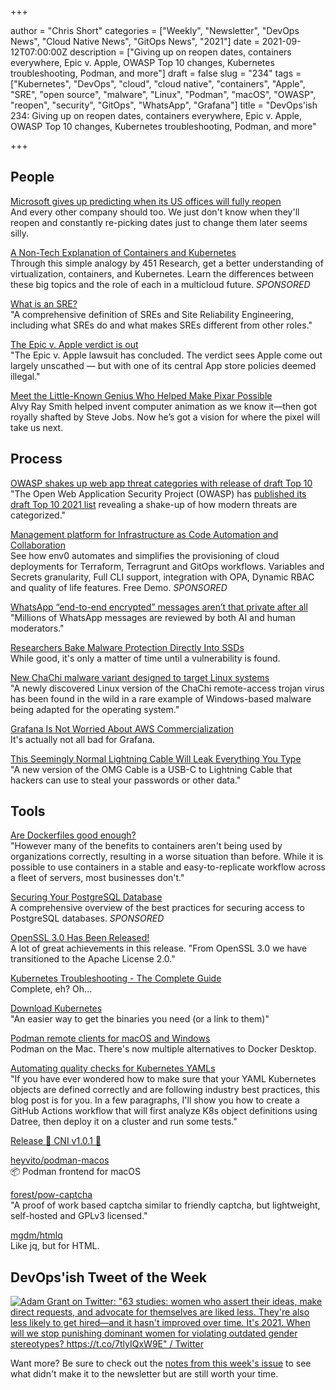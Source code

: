 +++

author = "Chris Short"
categories = ["Weekly", "Newsletter", "DevOps News", "Cloud Native News", "GitOps News", "2021"]
date = 2021-09-12T07:00:00Z
description = ["Giving up on reopen dates, containers everywhere, Epic v. Apple, OWASP Top 10 changes, Kubernetes troubleshooting, Podman, and more"]
draft = false
slug = "234"
tags = ["Kubernetes", "DevOps", "cloud", "cloud native", "containers", "Apple", "SRE", "open source", "malware", "Linux", "Podman", "macOS", "OWASP", "reopen", "security", "GitOps", "WhatsApp", "Grafana"]
title = "DevOps'ish 234: Giving up on reopen dates, containers everywhere, Epic v. Apple, OWASP Top 10 changes, Kubernetes troubleshooting, Podman, and more"

+++

## People

[Microsoft gives up predicting when its US offices will fully reopen](https://www.theverge.com/2021/9/9/22664284/microsoft-office-reopening-plans-us)  
And every other company should too. We just don't know when they'll reopen and constantly re-picking dates just to change them later seems silly.

[A Non-Tech Explanation of Containers and Kubernetes](https://www.linode.com/content/non-tech-explanation-of-containers-and-kubernetes/?utm_source=devopsish&utm_medium=newsletter_sponsorship&utm_campaign=newsletter_sponsorship-devopsish-kubernetes&utm_content=&utm_term=)  
Through this simple analogy by 451 Research, get a better understanding of virtualization, containers, and Kubernetes. Learn the differences between these big topics and the role of each in a multicloud future. *SPONSORED*

[What is an SRE?](https://rootly.io/blog/what-is-an-sre)  
"A comprehensive definition of SREs and Site Reliability Engineering, including what SREs do and what makes SREs different from other roles."

[The Epic v. Apple verdict is out](https://mailchi.mp/protocol/the-epic-v-apple-verdict-is-out)  
"The Epic v. Apple lawsuit has concluded. The verdict sees Apple come out largely unscathed — but with one of its central App store policies deemed illegal."

[Meet the Little-Known Genius Who Helped Make Pixar Possible](https://www.wired.com/story/pixar-animation-alvy-ray-smith-pixel/)  
Alvy Ray Smith helped invent computer animation as we know it—then got royally shafted by Steve Jobs. Now he’s got a vision for where the pixel will take us next.

## Process

[OWASP shakes up web app threat categories with release of draft Top 10](https://portswigger.net/daily-swig/owasp-shakes-up-web-app-threat-categories-with-release-of-draft-top-10)  
"The Open Web Application Security Project (OWASP) has [published its draft Top 10 2021 list](https://owasp.org/Top10/) revealing a shake-up of how modern threats are categorized."

[Management platform for Infrastructure as Code Automation and Collaboration](https://app.env0.com/login?utm_campaign=devopsish&utm_source=nativeads&utm_medium=newsletter)  
See how env0 automates and simplifies the provisioning of cloud deployments for Terraform, Terragrunt and GitOps workflows. Variables and Secrets granularity, Full CLI support, integration with OPA, Dynamic RBAC and quality of life features. Free Demo. *SPONSORED*

[WhatsApp “end-to-end encrypted” messages aren’t that private after all](https://arstechnica.com/gadgets/2021/09/whatsapp-end-to-end-encrypted-messages-arent-that-private-after-all/)  
"Millions of WhatsApp messages are reviewed by both AI and human moderators."

[Researchers Bake Malware Protection Directly Into SSDs](https://www.tomshardware.com/news/researchers-bake-malware-protection-directly-into-ssds)  
While good, it's only a matter of time until a vulnerability is found.

[New ChaChi malware variant designed to target Linux systems](https://siliconangle.com/2021/09/09/new-chachi-malware-variant-designed-target-linux-systems/)  
"A newly discovered Linux version of the ChaChi remote-access trojan virus has been found in the wild in a rare example of Windows-based malware being adapted for the operating system."

[Grafana Is Not Worried About AWS Commercialization](https://thenewstack.io/grafana-is-not-worried-about-aws-commercialization/)  
It's actually not all bad for Grafana.

[This Seemingly Normal Lightning Cable Will Leak Everything You Type](https://www.vice.com/en/article/k789me/omg-cables-keylogger-usbc-lightning)  
"A new version of the OMG Cable is a USB-C to Lightning Cable that hackers can use to steal your passwords or other data."

## Tools

[Are Dockerfiles good enough?](https://matduggan.com/are-dockerfiles-good-enough/)  
"However many of the benefits to containers aren't being used by organizations correctly, resulting in a worse situation than before. While it is possible to use containers in a stable and easy-to-replicate workflow across a fleet of servers, most businesses don't."

[Securing Your PostgreSQL Database](https://goteleport.com/blog/securing-postgres-postgresql/?utm_source=newsletter&utm_medium=email&utm_campaign=devopsish)  
A comprehensive overview of the best practices for securing access to PostgreSQL databases. *SPONSORED*

[OpenSSL 3.0 Has Been Released!](https://www.openssl.org/blog/blog/2021/09/07/OpenSSL3.Final/)  
A lot of great achievements in this release. "From OpenSSL 3.0 we have transitioned to the Apache License 2.0."

[Kubernetes Troubleshooting - The Complete Guide](https://komodor.com/learn/kubernetes-troubleshooting-the-complete-guide/)  
Complete, eh? Oh...

[Download Kubernetes](https://www.downloadkubernetes.com/)  
"An easier way to get the binaries you need (or a link to them)"

[Podman remote clients for macOS and Windows](https://podman.io/blogs/2021/09/06/podman-on-macs.html)  
Podman on the Mac. There's now multiple alternatives to Docker Desktop.

[Automating quality checks for Kubernetes YAMLs](https://dev.to/wkrzywiec/automating-quality-checks-for-kubernetes-yamls-398)  
"If you have ever wondered how to make sure that your YAML Kubernetes objects are defined correctly and are following industry best practices, this blog post is for you. In a few paragraphs, I'll show you how to create a GitHub Actions workflow that will first analyze K8s object definitions using Datree, then deploy it on a cluster and run some tests."

[Release 🎉 CNI v1.0.1 🎉 ](https://github.com/containernetworking/cni/releases/tag/v1.0.1)

[heyvito/podman-macos](https://github.com/heyvito/podman-macos)  
📦 Podman frontend for macOS

[forest/pow-captcha](https://git.sequentialread.com/forest/pow-captcha)  
"A proof of work based captcha similar to friendly captcha, but lightweight, self-hosted and GPLv3 licensed."

[mgdm/htmlq](https://github.com/mgdm/htmlq)  
Like jq, but for HTML.

## DevOps'ish Tweet of the Week

[![Adam Grant on Twitter: "63 studies: women who assert their ideas, make direct requests, and advocate for themselves are liked less. They're also less likely to get hired—and it hasn't improved over time. It's 2021. When will we stop punishing dominant women for violating outdated gender stereotypes? https://t.co/7tlyIQxW9E" / Twitter](/images/234-devopsish-tweet-of-the-week.png)](https://twitter.com/adammgrant/status/1418920379708489734)

Want more? Be sure to check out the [notes from this week's issue](https://devopsish.com/234/notes/) to see what didn't make it to the newsletter but are still worth your time.

